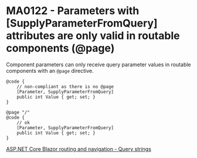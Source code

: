 # MA0122 - Parameters with \[SupplyParameterFromQuery\] attributes are only valid in routable components (@page)

Component parameters can only receive query parameter values in routable components with an `@page` directive.

````razor
@code {
    // non-compliant as there is no @page
    [Parameter, SupplyParameterFromQuery]
    public int Value { get; set; }
}
````

````razor
@page "/"
@code {
    // ok
    [Parameter, SupplyParameterFromQuery]
    public int Value { get; set; }
}
````

[ASP.NET Core Blazor routing and navigation - Query strings](https://learn.microsoft.com/en-us/aspnet/core/blazor/fundamentals/routing?view=aspnetcore-6.0&WT.mc_id=DT-MVP-5003978#query-strings)
